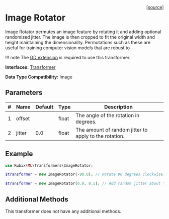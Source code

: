 <span style="float:right;"><a href="https://github.com/RubixML/ML/blob/master/src/Transformers/ImageRotator.php">[source]</a></span>

# Image Rotator
Image Rotator permutes an image feature by rotating it and adding optional randomized jitter. The image is then cropped to fit the original width and height maintaining the dimensionality. Permutations such as these are useful for training computer vision models that are robust to 

!!! note
    The [GD extension](https://php.net/manual/en/book.image.php) is required to use this transformer.

**Interfaces:** [Transformer](api.md#transformer)

**Data Type Compatibility:** Image

## Parameters
| # | Name | Default | Type | Description |
|---|---|---|---|---|
| 1 | offset | | float | The angle of the rotation in degrees. |
| 2 | jitter | 0.0 | float | The amount of random jitter to apply to the rotation. |

## Example
```php
use Rubix\ML\Transformers\ImageRotator;

$transformer = new ImageRotator(-90.0); // Rotate 90 degrees clockwise.

$transformer = new ImageRotator(0.0, 0.5); // Add random jitter about the origin.
```

## Additional Methods
This transformer does not have any additional methods.
